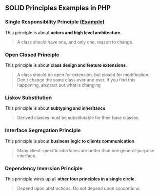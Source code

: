 ## SOLID Principles Examples in PHP

### Single Responsibility Principle ([Example](./1-single-responsibility-principle.php))
This principle is about **actors and high level architecture**.
> A class should have one, and only one, reason to change.

### Open Closed Principle
This principle is about **class design and feature extensions**.
> A class should be open for extension, but closed for modification.
> Don't change the same class over and over. If you find this happening, abstract out what is changing

### Liskov Substitution
This principle is about **subtyping and inheritance**
> Derived classes must be substitutable for their base classes.

### Interface Segregation Principle
This principle is about **business logic to clients communication**.
> Many client-specific interfaces are better than one general-purpose interface.

### Dependency Inversion Principle
This principle wires up all **other four principles in a single circle**.
> Depend upon abstractions. Do not depend upon concretions.